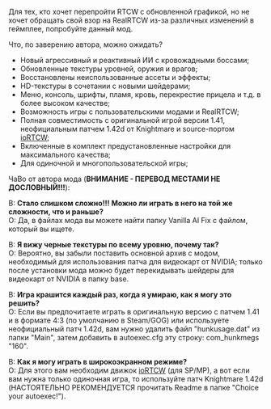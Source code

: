 Для тех, кто хочет перепройти RTCW с обновленной графикой, но не хочет обращать свой взор на RealRTCW из-за различных изменений в геймплее, попробуйте данный мод.

Что, по заверению автора, можно ожидать?

* Новый агрессивный и реактивный ИИ с кровожадными боссами;
* Обновленные текстуры уровней, оружия и врагов;
* Восстановлены неиспользованные ассеты и эффекты;
* HD-текстуры в сочетании с новыми шейдерами;
* Меню, консоль, шрифты, пламя, кровь, перекрестие прицела и т.д. в более высоком качестве;
* Возможность игры с пользовательскими модами и RealRTCW;
* Полная совместимость с оригинальной игрой версии 1.41, неофициальным патчем 1.42d от Knightmare и source-портом [ioRTCW](https://www.gamesrevival.ru/games/Return_to_Castle_Wolfenstein/ioRTCW/);
* Включенные в комплект предустановленные настройки для максимального качества;
* Для одиночной и многопользовательской игры;

ЧаВо от автора мода (**ВНИМАНИЕ - ПЕРЕВОД МЕСТАМИ НЕ ДОСЛОВНЫЙ!!!**):

В: **Стало слишком сложно!!! Можно ли играть в него на той же сложности, что и раньше?**<br>
О: Да, в файлах мода вы можете найти папку Vanilla AI Fix с файлом, который вы ищете.

В: **Я вижу черные текстуры по всему уровню, почему так?**<br>
О: Вероятно, вы забыли поставить основной архив с модом, необходимый для использования патча для видеокарт от NVIDIA; только после установки мода можно будет перекидывать шейдеры для видеокарт от NVIDIA в папку base.

В: **Игра крашится каждый раз, когда я умираю, как я могу это решить?**<br>
О: Если вы предпочитаете играть в оригинальную версию с патчем 1.41 и в формате 4:3 (по умолчанию в Steam/GOG) или используете неофициальный патч 1.42d, вам нужно удалить файл "hunkusage.dat" из папки "Main", затем добавить в autoexec.cfg эту строку: com_hunkmegs "160".

В: **Как я могу играть в широкоэкранном режиме?**<br>
О: Для этого вам необходим движок [ioRTCW](https://www.gamesrevival.ru/games/Return_to_Castle_Wolfenstein/ioRTCW/) (для SP/MP), а вот если вам нужна только одиночная игра, то используйте патч Knightmare 1.42d (НАСТОЯТЕЛЬНО РЕКОМЕНДУЕТСЯ прочитать Readme в папке "Choice your autoexec!").